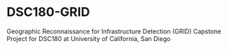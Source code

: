# DSC180-GRID
Geographic Reconnaissance for Infrastructure Detection (GRID) Capstone Project for DSC180 at University of California, San Diego
